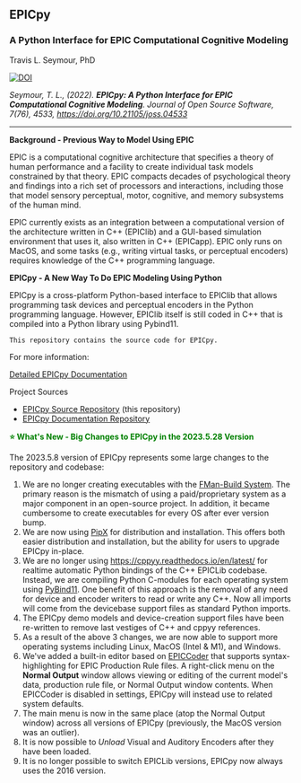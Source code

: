 ## EPICpy
### A Python Interface for EPIC Computational Cognitive Modeling
Travis L. Seymour, PhD

[![DOI](https://joss.theoj.org/papers/10.21105/joss.04533/status.svg)](https://doi.org/10.21105/joss.04533)

_Seymour, T. L., (2022). **EPICpy: A Python Interface for EPIC Computational Cognitive Modeling**. Journal of Open Source Software, 7(76), 4533, https://doi.org/10.21105/joss.04533_

---

**Background - Previous Way to Model Using EPIC**

EPIC is a computational cognitive architecture that specifies a theory of human performance and a facility to create individual task models constrained by that theory. EPIC compacts decades of psychological theory and findings into a rich set of processors and interactions, including those that model sensory perceptual, motor, cognitive, and memory subsystems of the human mind.

EPIC currently exists as an integration between a computational version of the architecture written in C++ (EPIClib) and a GUI-based simulation environment that uses it, also written in C++ (EPICapp). EPIC only runs on MacOS, and some tasks (e.g., writing virtual tasks, or perceptual encoders) requires knowledge of the C++ programming language.

**EPICpy - A New Way To Do EPIC Modeling Using Python**

EPICpy is a cross-platform Python-based interface to EPIClib that allows programming task devices and perceptual encoders in the Python programming language. However, EPIClib itself is still coded in C++ that is compiled into a Python library using Pybind11.

`This repository contains the source code for EPICpy.`

For more information:

[Detailed EPICpy Documentation](https://travisseymour.github.io/EPICpyDocs/)

Project Sources

* [EPICpy Source Repository](https://github.com/travisseymour/EPICpy) (this repository)
* [EPICpy Documentation Repository](https://github.com/travisseymour/EPICpyDocs)

**<font color="Green"><b>⭐ What's New - Big Changes to EPICpy in the 2023.5.28 Version</b></font>**

The 2023.5.8 version of EPICpy represents some large changes to the repository and codebase:

1. We are no longer creating executables with the [FMan-Build System](https://build-system.fman.io/). The primary reason is the mismatch of using a paid/proprietary system as a major component in an open-source project. In addition, it became cumbersome to create executables for every OS after ever version bump.
2. We are now using [PipX](https://pypa.github.io/pipx/) for distribution and installation. This offers both easier distribution and installation, but the ability for users to upgrade EPICpy in-place.
3. We are no longer using https://cppyy.readthedocs.io/en/latest/ for realtime automatic Python bindings of the C++ EPICLib codebase. Instead, we are compiling Python C-modules for each operating system using [PyBind11](https://pybind11.readthedocs.io/en/stable/index.html). One benefit of this approach is the removal of any need for device and encoder writers to read or write any C++. Now all imports will come from the devicebase support files as standard Python imports.
4. The EPICpy demo models and device-creation support files have been re-written to remove last vestiges of C++ and cppyy references.
5. As a result of the above 3 changes, we are now able to support more operating systems including Linux, MacOS (Intel & M1), and Windows.
6. We've added a built-in editor based on [EPICCoder](https://github.com/travisseymour/epiccoder) that supports syntax-highlighting for EPIC Production Rule files. A right-click menu on the **Normal Output** window allows viewing or editing of the current model's data, production rule file, or Normal Output window contents. When EPICCoder is disabled in settings, EPICpy will instead use to related system defaults.
7. The main menu is now in the same place (atop the Normal Output window) across all versions of EPICpy (previously, the MacOS version was an outlier).
8. It is now possible to *Unload* Visual and Auditory Encoders after they have been loaded.
9. It is no longer possible to switch EPICLib versions, EPICpy now always uses the 2016 version.


